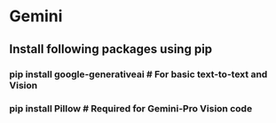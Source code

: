 # Gemini

## Install following packages using pip

### pip install google-generativeai    # For basic text-to-text and Vision
### pip install Pillow                 # Required for Gemini-Pro Vision code 
